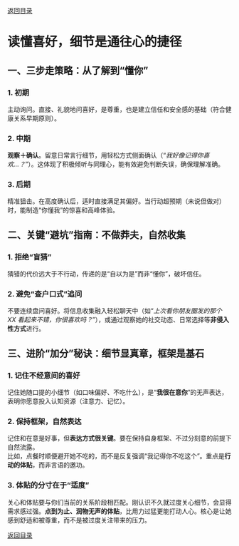 [返回目录](/README.md)

# 读懂喜好，细节是通往心的捷径

## 一、三步走策略：从了解到“懂你”

### 1. 初期
主动询问。直接、礼貌地问喜好，是尊重，也是建立信任和安全感的基础（符合健康关系早期原则）。

### 2. 中期
**观察＋确认**。留意日常言行细节，用轻松方式侧面确认（“*我好像记得你喜欢…？*”）。这体现了积极倾听与同理心，能有效避免判断失误，确保理解准确。

### 3. 后期
精准狙击。在高度确认后，适时直接满足其偏好。当行动超预期（未说但做对）时，能制造“你懂我”的惊喜和高峰体验。

## 二、关键“避坑”指南：不做莽夫，自然收集

### 1. 拒绝“盲猜”
猜错的代价远大于不行动，传递的是“自以为是”而非“懂你”，破坏信任。

### 2. 避免“查户口式”追问
不要连续盘问喜好。将信息收集融入轻松聊天中（如“*上次看你朋友圈发的那个 XX 看起来不错，你很喜欢吗？*”），或通过观察她的社交动态、日常选择等**非侵入性方式**进行。

## 三、进阶“加分”秘诀：细节显真章，框架是基石

### 1. 记住不经意间的喜好
记住她随口提的小细节（如口味偏好、不吃什么），是“**我很在意你**”的无声表达，表明你愿意投入认知资源（注意力、记忆）。

### 2. 保持框架，自然表达
记住和在意是好事，但**表达方式很关键**。要在保持自身框架、不过分刻意的前提下自然流露。  
比如，点餐时顺便避开她不吃的，而不是反复强调“我记得你不吃这个”。重点是**行动的体贴**，而非言语的邀功。

### 3. 体贴的分寸在于“适度”
关心和体贴要与你们当前的关系阶段相匹配。刚认识不久就过度关心细节，会显得需求感过强。**点到为止、润物无声的体贴**，比用力过猛更能打动人心。核心是让她感到舒适和被尊重，而不是被过度关注带来的压力。

[返回目录](/README.md)